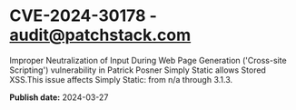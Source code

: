 # CVE-2024-30178 - audit@patchstack.com

Improper Neutralization of Input During Web Page Generation ('Cross-site Scripting') vulnerability in Patrick Posner Simply Static allows Stored XSS.This issue affects Simply Static: from n/a through 3.1.3.



**Publish date:** 2024-03-27
